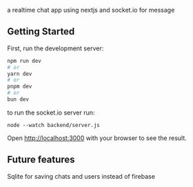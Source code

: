 a realtime chat app using nextjs and socket.io for message
## Getting Started

First, run the development server:

```bash
npm run dev
# or
yarn dev
# or
pnpm dev
# or
bun dev
```

to run the socket.io server run:
```
node --watch backend/server.js

```

Open [http://localhost:3000](http://localhost:3000) with your browser to see the result.


## Future features 

Sqlite for saving chats and users instead of firebase 
